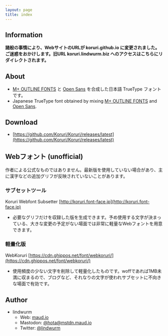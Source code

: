 ```yaml
---
layout: page
title: index
---
```


## Information

**諸般の事情により、WebサイトのURLが koruri.github.io に変更されました。ご迷惑をおかけします。旧URL koruri.lindwurm.biz へのアクセスはこちらにリダイレクトされます。**

## About

- [M+ OUTLINE FONTS](http://mplus-fonts.osdn.jp/) と [Open Sans](https://fonts.google.com/specimen/Open+Sans) を合成した日本語 TrueType フォントです。
- Japanese TrueType font obtained by mixing [M+ OUTLINE FONTS](http://mplus-fonts.osdn.jp/) and [Open Sans](https://fonts.google.com/specimen/Open+Sans).

## Download

- [https://github.com/Koruri/Koruri/releases/latest](https://github.com/Koruri/Koruri/releases/latest)

## Webフォント (unofficial)

作者による公式なものではありません。最新版を使用していない場合があり、主に漢字などの追加グリフが反映されていないことがあります。

### サブセットツール

Koruri Webfont Subsetter [http://koruri.font-face.jp](http://koruri.font-face.jp)

- 必要なグリフだけを収録した版を生成できます。予め使用する文字が決まっている、大きな変更の予定がない場面では非常に軽量なWebフォントを用意できます。

### 軽量化版

WebKoruri [https://cdn.ghippos.net/font/webkoruri/](https://cdn.ghippos.net/font/webkoruri/)

- 使用頻度の少ない文字を削除して軽量化したものです。woffであれば1MB未満に収まるので、ブログなど、それなりの文字が使われサブセットに不向きな場面で有効です。

## Author

- lindwurm
    - Web: [maud.io](https://maud.io)
    - Mastodon: [@hota@mstdn.maud.io](https://mstdn.maud.io/@hota)
    - Twitter: [@lindwurm](https://twitter.com/lindwurm)
